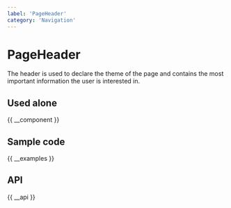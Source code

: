 ```yaml
---
label: 'PageHeader'
category: 'Navigation'
---
```


# PageHeader

The header is used to declare the theme of the page and contains the most important information the user is interested in.

## Used alone

{{ __component }}

## Sample code

{{ __examples }}

## API

{{ __api }}

